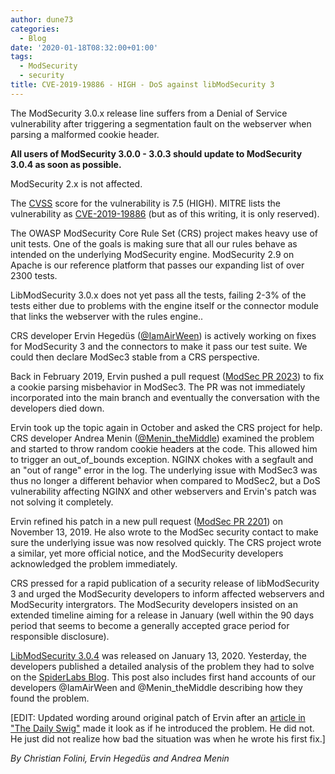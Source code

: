 ```yaml
---
author: dune73
categories:
  - Blog
date: '2020-01-18T08:32:00+01:00'
tags:
  - ModSecurity
  - security
title: CVE-2019-19886 - HIGH - DoS against libModSecurity 3
---
```



The ModSecurity 3.0.x release line suffers from a Denial of Service vulnerability after triggering a segmentation fault on the webserver when parsing a malformed cookie header.

**All users of ModSecurity 3.0.0 - 3.0.3 should update to ModSecurity 3.0.4 as soon as possible.**

ModSecurity 2.x is not affected.

The [CVSS](https://www.first.org/cvss/calculator/3.1#CVSS:3.1/AV:N/AC:L/PR:N/UI:N/S:U/C:N/I:N/A:H/E:P/RL:W/RC:C/AR:H/MAV:N/MA:H) score for the vulnerability is 7.5 (HIGH). MITRE lists the vulnerability as [CVE-2019-19886](https://cve.mitre.org/cgi-bin/cvename.cgi?name=CVE-2019-19886) (but as of this writing, it is only reserved).

The OWASP ModSecurity Core Rule Set (CRS) project makes heavy use of unit tests. One of the goals is making sure that all our rules behave as intended on the underlying ModSecurity engine. ModSecurity 2.9 on Apache is our reference platform that passes our expanding list of over 2300 tests.

LibModSecurity 3.0.x does not yet pass all the tests, failing 2-3% of the tests either due to problems with the engine itself or the connector module that links the webserver with the rules engine..

CRS developer Ervin Hegedüs ([@IamAirWeen](https://twitter.com/IamAirWeen)) is actively working on fixes for ModSecurity 3 and the connectors to make it pass our test suite. We could then declare ModSec3 stable from a CRS perspective.

Back in February 2019, Ervin pushed a pull request ([ModSec PR 2023](https://github.com/SpiderLabs/ModSecurity/pull/2023)) to fix a cookie parsing misbehavior in ModSec3. The PR was not immediately incorporated into the main branch and eventually the conversation with the developers died down.

Ervin took up the topic again in October and asked the CRS project for help. CRS developer Andrea Menin ([@Menin\_theMiddle](https://twitter.com/Menin_TheMiddle)) examined the problem and started to throw random cookie headers at the code. This allowed him to trigger an out\_of\_bounds exception. NGINX chokes with a segfault and an "out of range" error in the log. The underlying issue with ModSec3 was thus no longer a different behavior when compared to ModSec2, but a DoS vulnerability affecting NGINX and other webservers and Ervin's patch was not solving it completely.

Ervin refined his patch in a new pull request ([ModSec PR 2201](https://github.com/SpiderLabs/ModSecurity/pull/2201)) on November 13, 2019. He also wrote to the ModSec security contact to make sure the underlying issue was now resolved quickly. The CRS project wrote a similar, yet more official notice, and the ModSecurity developers acknowledged the problem immediately.

CRS pressed for a rapid publication of a security release of libModSecurity 3 and urged the ModSecurity developers to inform affected webservers and ModSecurity intergrators. The ModSecurity developers insisted on an extended timeline aiming for a release in January (well within the 90 days period that seems to become a generally accepted grace period for responsible disclosure).

[LibModSecurity 3.0.4](https://sourceforge.net/p/mod-security/mailman/message/36899090/) was released on January 13, 2020. Yesterday, the developers published a detailed analysis of the problem they had to solve on the [SpiderLabs Blog](https://www.trustwave.com/en-us/resources/blogs/spiderlabs-blog/modsecurity-denial-of-service-details-cve-2019-19886/). This post also includes first hand accounts of our developers @IamAirWeen and @Menin\_theMiddle describing how they found the problem.

\[EDIT: Updated wording around original patch of Ervin after an [article in "The Daily Swig"](https://portswigger.net/daily-swig/modsecurity-devs-team-up-with-researchers-to-fix-dos-vulnerability) made it look as if he introduced the problem. He did not. He just did not realize how bad the situation was when he wrote his first fix.\]

*By Christian Folini, Ervin Hegedüs and Andrea Menin*

